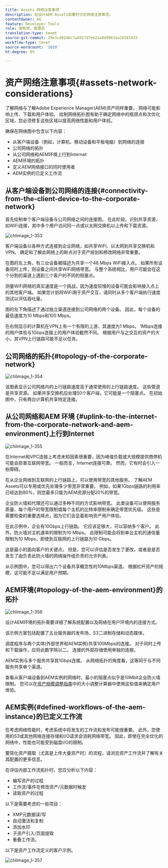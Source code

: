 ```yaml
---
title: Assets 网络注意事项
description: 在设计AEM Assets部署时讨论网络注意事项。
contentOwner: AG
feature: Developer Tools
role: 架构师，管理员
translation-type: tm+mt
source-git-commit: 29e3cd92d6c7a4917d7ee2aa8d9963aa16581633
workflow-type: tm+mt
source-wordcount: '1019'
ht-degree: 0%

---
```



# 资产网络注意事项{#assets-network-considerations}

了解网络与了解Adobe Experience Manager(AEM)资产同样重要。 网络可能影响上传、下载和用户体验。 绘制网络拓扑图有助于确定网络中的瓶颈点和次优化区域，您必须修复这些区域以提高网络性能和用户体验。

确保在网络图中包含以下内容：

* 从客户端设备（例如，计算机、移动设备和平板电脑）到网络的连接
* 公司网络的拓扑
* 从公司网络和AEM环境上行到Internet
* AEM环境的拓扑
* 定义AEM网络接口的同时使用者
* AEM实例的已定义工作流

## 从客户端设备到公司网络的连接{#connectivity-from-the-client-device-to-the-corporate-network}

首先绘制单个客户端设备与公司网络之间的连接图。 在此阶段，识别共享资源，如WiFi连接，其中多个用户访问同一点或以太网交换机以上传和下载资源。

![chlimage_1-353](assets/chlimage_1-353.png)

客户端设备以各种方式连接到企业网络，如共享WiFi、以太网到共享交换机和VPN。 确定和了解此网络上的断点对于资产规划和修改网络非常重要。

在图的左上角，有三台设备被描述为共享一个48 Mbps WiFi接入点。 如果所有设备同时上传，则设备之间共享WiFi网络带宽。 与整个系统相比，用户可能会在这个分割的渠道上遇到三个客户的不同的阻塞点。

测量WiFi网络的真实速度是一个挑战，因为速度较慢的设备可能会影响接入点上的其他客户端。 如果您计划将WiFi用于资产交互，请同时从多个客户端执行速度测试以评估吞吐量。

图的左下角描述了通过独立渠道连接到公司网络的两个设备。 因此，每个设备的最低速度为10 Mbps和100 Mbps。

在右侧显示的计算机在VPN上有一个有限的上游，其速度为1 Mbps。 1Mbps连接的用户体验与1Gbps连接上的用户体验截然不同。 根据用户与之交互的资产的大小，其VPN上行链路可能不足以任务。

## 公司网络的拓扑{#topology-of-the-corporate-network}

![chlimage_1-354](assets/chlimage_1-354.png)

该图表显示公司网络内的上行链路速度高于通常使用的上行链路速度。 这些管道是共享资源。 如果共享交换机应处理50个客户端，它可能是一个阻塞点。 在初始图中，只有两台计算机共享特定连接。

## 从公司网络和AEM 环境 {#uplink-to-the-internet-from-the-corporate-network-and-aem-environment}上行到Internet

![chlimage_1-355](assets/chlimage_1-355.png)

在Internet和VPC连接上考虑未知因素很重要，因为峰值负载或大规模提供商停机可能会损害互联网带宽。 一般而言，Internet连接可靠。 然而，它有时会引入一些障碍。

在从企业网络到互联网的上行链路上，可以使用带宽的其他服务。 了解AEM Assets可以专用或优先处理多少带宽非常重要。 例如，如果1Gbps链路的利用率已经达到80%，则您最多只能为AEM资源分配20%的带宽。

企业防火墙和代理还可以通过多种不同的方式影响带宽。 此类设备可以使用服务质量、每个用户的带宽限制或每个主机的比特率限制来确定带宽优先级。 这些是需要检查的重要选择点，因为它们会显着影响资产用户体验。

在此示例中，企业有10Gbps上行链路。 它应该足够大，可以容纳多个客户。 此外，防火墙对主机速率的限制为10 Mbps。 此限制可能会将到单台主机的通信量限制为10 Mbps，即使到互联网的上行链路为10 Gbps。

这是最小的面向客户的关键点。 但是，您可以评估是否发生了更改，或者是是否发生了由负责此防火墙的网络操作组负责的允许列表。

从示例图中，您可以得出六个设备共享概念性的10Mbps渠道。 根据杠杆资产的规模，这可能不足以满足用户预期。

## AEM环境{#topology-of-the-aem-environment}的拓扑

![chlimage_1-356](assets/chlimage_1-356.png)

设计AEM环境的拓扑需要详细了解系统配置以及网络在用户环境内的连接方式。

该示例方案包括配置了五台服务器的发布场、S3二进制存储和动态媒体。

调度程序与两个实体(外部世界和AEM实例)共享100Mbps的连接。 对于同时上传和下载操作，应将此数字除以二。 连接的外部存储使用单独的连接。

AEM实例与多个服务共享其1Gbps连接。 从网络拓扑的角度看，这等同于与不同服务共享单个渠道。

查看从客户端设备到AEM实例的网络时，最小的阻塞点似乎是10Mbit企业防火墙限制。 您可以在[资产规模调整指南](assets-sizing-guide.md)中的大小调整计算器中使用这些值来确定用户体验。

## AEM实例{#defined-workflows-of-the-aem-instance}的已定义工作流

在考虑网络性能时，考虑系统中将发生的工作流和发布可能很重要。 此外，您使用的S3或其他网络连接存储和I/O请求会消耗网络带宽。 因此，即使在完全优化的网络中，性能也可能受到磁盘I/O的限制。

要简化资产摄取（尤其是上传大量资产时）的流程，请浏览资产工作流并了解有关其配置的更多信息。

在评估内部工作流拓扑时，您应分析以下内容：

* 编写资产的过程
* 工作流/事件在修改资产/元数据时触发
* 读取资产的过程

以下是需要考虑的一些项目：

* XMP元数据读/写
* 自动激活和复制
* 添加水印
* 子资产引入/页面提取
* 重叠工作流。

以下是资产工作流定义的客户示例。

![chlimage_1-357](assets/chlimage_1-357.png)

